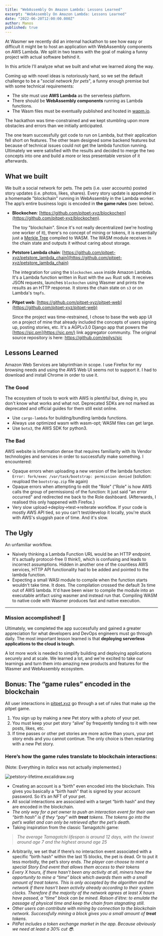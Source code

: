 ```yaml
---
title: "WebAssembly On Amazon Lambda: Lessons Learned"
excerpt: "WebAssembly On Amazon Lambda: Lessons Learned"
date: "2022-06-20T12:00:00.000Z"
author: Manos
published: true
---
```


At Wasmer we recently did an internal hackathon to see how easy or difficult it might be to host an application with WebAssembly components on AWS Lambda. We split in two teams with the goal of making a funny project with actual software behind it.

In this article I’ll analyze what we built and what we learned along the way.

Coming up with novel ideas is notoriously hard, so we set the default challenge to be a "*social network for pets*", a funny enough premise but with some technical requirements:

- The site must use **AWS Lambda** as the serverless platform.
- There should be **WebAssembly components** running as Lambda functions.
- The Wasm files must be eventually published and hosted in [wapm.io](http://wapm.io/).

The hackathon was time-constrained and we kept stumbling upon more obstacles and errors than we initially anticipated.

The one team successfully got code to run on Lambda, but their application fell short on features. The other team designed some backend features but because of technical issues could not get the lambda function running. Ultimately we were satisfied with the results and decided to merge the two concepts into one and build a more or less presentable version of it afterwards.

## What we built

We built a social network for pets. The pets (i.e. user accounts) posted story updates (i.e. photos, likes, shares). Every story update is appended in a homemade "blockchain" running in WebAssembly in the Lambda worker. The app’s entire business logic is encoded in **the game rules** (see: below).

- **Blockochen**: [https://github.com/pitpet-xyz/blockochen](https://github.com/pitpet-xyz/blockochen).
    
    The toy "blockchain". Since it's not really decentralized (we're hosting one worker of it), there's no concept of mining or tokens, it is essentially just a [Merkle Tree](https://en.wikipedia.org/wiki/Merkle_tree) compiled to WASM. The WASM module receives in the chain state and outputs it without caring about storage.
    
- **Petstore Lambda chain**: [https://github.com/pitpet-xyz/petstore_lambda_chain](https://github.com/pitpet-xyz/petstore_lambda_chain)
    
    The integration for using the `blockochen.wasm` inside Amazon Lambda. It's a Lambda function written in Rust with the `aws` Rust sdk. It receives JSON requests, launches `blockochen` using Wasmer and prints the results as an HTTP response. It stores the chain state on `s3` or on Lambda's `tmpfs`.
    
- **Pitpet web**: [https://github.com/pitpet-xyz/pitpet-web](https://github.com/pitpet-xyz/pitpet-web)
    
    Since the project was time-restrained, I chose to base the web app UI
    on a project of mine that already included the concepts of users
    signing up, posting stories, etc. It's a AGPLv3.0 Django app that powers the
    [https://sic.pm](https://sic.pm/) link aggregator community. The original source repository is here: https://github.com/epilys/sic
    

## Lessons Learned

Amazon Web Services are labyrinthian in scope. I use Firefox for my browsing needs and using the AWS Web UI seems not to support it. I had to download and install Chrome in order to use it. 

### The Good

The ecosystem of tools to work with AWS is plentiful but, diving in, you don't know what works and what not. Deprecated SDKs are not marked as deprecated and official guides for them still exist online.

- Use `cargo-lambda` for building/bundling lambda functions.
- Always use optimized wasm with wasm-opt; WASM files can get large.
- Use `boto3`, the AWS SDK for python3.

### The **Bad**

AWS website is information dense that requires familiarity with its Vendor technologies and services in order to successfully make something. I encountered:

- Opaque errors when uploading a new version of the lambda function: `Error: fork/exec /var/task/bootstrap: permission denied` (solution: reupload the `bootstrap.zip` file again)
- Opaque errors when attempting to edit the "Role" ("Role" is how AWS calls the group of permissions) of the function: It just said "an error occurred" and redirected me back to the Role dashboard. (Afterwards, I realised this only happened with Firefox.)
- Very slow upload->deploy->test->reiterate workflow. If your code is mostly AWS API tied, so you can't test/develop it locally, you're stuck with AWS's sluggish pace of time. And it's slow.

## The Ugly

An unfamiliar workflow.

- Naively thinking a Lambda Function URL would be an HTTP endpoint. It's actually protocol-free (I think!), which is confusing and leads to incorrect assumptions. Hidden in another one of the countless AWS services, HTTP API functionality had to be added and pointed to the lambda function.
- Expecting a small WASI module to compile when the function starts wouldn't take time. It does. The compilation crossed the default 3s time out of AWS lambda. It'd have been  wiser to compile the module into an executable artifact using wasmer and instead run that. Compiling WASM to native code with Wasmer produces fast and native execution.

---

### Mission accomplished! 🎉

Ultimately, we completed the app successfully and gained a greater appreciation for what developers and DevOps engineers must go through daily. The most important lesson learned is that **deploying serverless applications to the cloud is tough**.

A lot more work is needed to simplify building and deploying applications securely and at scale. We learned a lot, and we're excited to take our learnings and turn them into amazing new products and features for the Wasmer and WebAssembly ecosystem.

## Bonus: The “game rules” encoded in the blockchain

All user interactions in [pitpet.xyz](http://pitpet.xyz) go through a set of rules that make up the pitpet game.

1. You sign up by making a new Pet story with a photo of your pet.
2. You must keep your pet story “alive” by frequently tending to it with new posts, likes, etc.
3. If time passes or other pet stories are more active than yours, your pet story ends and you cannot continue. The only choice is then restarting with a new Pet story.

### Here’s how the game rules translate to blockchain interactions:

(Note: Everything in *italics* was not actually implemented.)

![petstory-lifetime.excalidraw.svg](/images/blog/pitpet/petstory-lifetime.excalidraw.svg)

- Creating an account is a “birth” even encoded into the blockchain. This gives you basically a “birth hash” that is signed by your account password. So it’s an NFT of your pet.
- All social interactions are associated with a target “birth hash” and they are encoded in the blockchain.
- *The only way for a pet owner to push an interaction event for their own “birth hash” is if they “pay” with **treat** tokens. The tokens go into the pet’s wallet and can only be retrieved after the pet’s death.*
- Taking inspiration from the classic Tamagotchi game:

> *The average Tamagotchi lifespan is around 12 days, with the lowest around age 7 and the highest around age 25*
> 
- Arbitrarily, we set that if there’s no interaction event associated with a specific “birth hash” within the last 15 blocks, the pet is dead. Or to put it less morbidly, the pet’s story ends. *The player can choose to mint a special Story End event that allows them access to their tokens*
- *Every X hours, if there hasn’t been any activity at all, miners have the opportunity to mine a “time” block which awards them with a small amount of treat tokens. This is only accepted by the algorithm and the network if there hasn’t been activity already according to their system clocks. Therefore if the majority of the network agrees at least X hours have passed, a “time” block can be mined. Raison d'être: to emulate the passage of physical time and keep the chain from stagnating still.*
- *Other users can contribute with mining by connection to the blockchain network. Successfully mining a block gives you a small amount of **treat** tokens.*
- *PitPet includes a token exchange market in the app. Because obviously we need at least a 30% cut 😎.*

